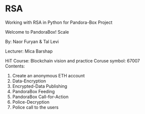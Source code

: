 # RSA
Working with RSA in Python for Pandora-Box Project



Welcome to PandoraBox!
Scale

By: Naor Furyan & Tal Levi




Lecturer: Mica Barshap

HiT Course: Blockchain vision and practice
Coruse symbol: 67007
Contents:

1. Create an anonymous ETH account
2. Data-Encryption
3. Encrypted-Data Publishing
4. PandoraBox Feeding
5. PandoraBox Call-for-Action
6. Police-Decryption
7. Police call to the users
